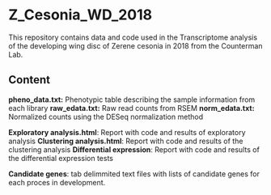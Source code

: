 # Z_Cesonia_WD_2018
This repository contains data and code used in the Transcriptome analysis of the developing wing disc of Zerene cesonia in 2018 from the Counterman Lab.

## Content

**pheno_data.txt:** Phenotypic table describing the sample information from each library
**raw_edata.txt:** Raw read counts from RSEM
**norm_edata.txt:** Normalized counts using the DESeq normalization method

**Exploratory analysis.html**: Report with code and results of exploratory analysis
**Clustering analysis.html**: Report with code and results of the clustering analysis
**Differential expression**: Report with code and results of the differential expression tests

**Candidate genes**: tab delimmited text files with lists of candidate genes for each proces in development.




